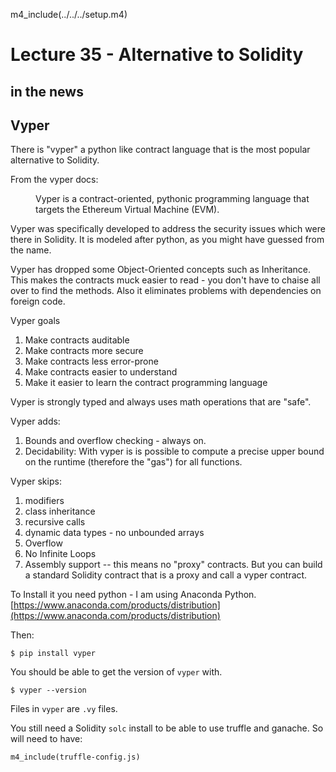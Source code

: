 
m4_include(../../../setup.m4)

Lecture 35 - Alternative to Solidity
====================================

## in the news


## Vyper

There is "vyper" a python like contract language that is the most popular alternative to
Solidity.

From the vyper docs:

<dd>
	Vyper is a contract-oriented, pythonic programming language that targets the Ethereum Virtual Machine (EVM).
</dd>

Vyper was specifically developed to address the security issues which were there in Solidity.
It is modeled after python, as you might have guessed from the name. 

Vyper has dropped some Object-Oriented concepts such as Inheritance.   This makes the contracts
muck easier to read - you don't have to chaise all over to find the methods.   Also it eliminates
problems with dependencies on foreign code.

Vyper goals
1. Make contracts auditable
2. Make contracts more secure
3. Make contracts less error-prone
4. Make contracts easier to understand
5. Make it easier to learn the contract programming language

Vyper is strongly typed and always uses math operations that are
"safe".

Vyper adds:

1. Bounds and overflow checking - always on.
2. Decidability:  With vyper is is possible to compute a precise upper bound on the runtime (therefore the "gas") for all functions.


Vyper skips:
1. modifiers
2. class inheritance
3. recursive calls
4. dynamic data types - no unbounded arrays
5. Overflow
6. No Infinite Loops 
7. Assembly support -- this means no "proxy" contracts.   But you can build a standard Solidity contract that is a proxy and call a vyper contract.




To Install it you need python - I am using Anaconda Python.  
[https://www.anaconda.com/products/distribution](https://www.anaconda.com/products/distribution)

Then:

```
$ pip install vyper
```

You should be able to get the version of `vyper` with.

```
$ vyper --version
```

Files in `vyper` are `.vy` files.

You still need a Solidity `solc` install to be able to use truffle and 
ganache.  So will need to have:

```
m4_include(truffle-config.js)
```


